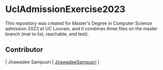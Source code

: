 # UclAdmissionExercise2023

This repository was created for Master's Degree in Computer Science admission 2023 at UC Louvain, and it combines three files on the master branch (mat to list, reachable, and test).

## Contributor

| Jirawadee Sampusri | [JirawadeeSampusri](https://github.com/JirawadeeSampusri) |

